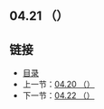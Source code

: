 ## 04.21 （）


## 链接
* [目录](https://github.com/gnefiy/go-zh/blob/master/tour/directory.md)
* 上一节：[04.20 （）](https://github.com/gnefiy/go-zh/blob/master/tour/04.20.md)
* 下一节：[04.22 （）](https://github.com/gnefiy/go-zh/blob/master/tour/04.22.md)
